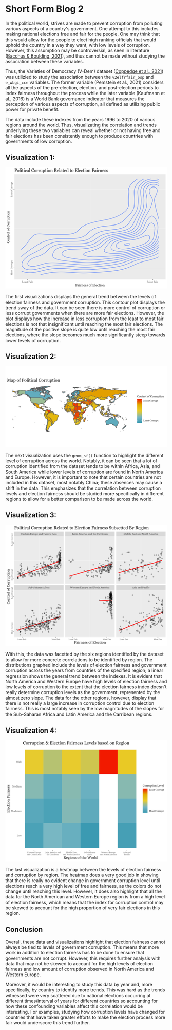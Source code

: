 # Short Form Blog 2

In the political world, strives are made to prevent corruption from polluting various aspects of a country's government. One attempt to this includes making national elections free and fair for the people. One may think that this would allow for the people to elect high ranking officials that would uphold the country in a way they want, with low levels of corruption. However, this assumption may be controversial, as seen in literature ([Bacchus & Boulding, 2021](https://onlinelibrary.wiley.com/doi/10.1111/gove.12598)), and thus cannot be made without studying the association between these variables. 

Thus, the Varieties of Democracy (V-Dem) dataset ([Coppedge et al., 2021](https://www.v-dem.net/static/website/img/refs/codebookv111.pdf)) was utilizied to study the association between the `v2elfrfair_osp` and `e_wbgi_cce` variables. The former variable (Pemstein et al., 2021) considers all the aspects of the pre-election, election, and post-election periods to index fairness throughout the process while the later variable (Kaufmann et al., 2016) is a World Bank governance indicator that measures the perception of various aspects of corruption, all defined as utilizing public power for private benefit. 

The data include these indexes from the years 1996 to 2020 of various regions around the world. Thus, visualizating the correlation and trends underlying these two variables can reveal whether or not having free and fair elections has been consistently enough to produce countries with governments of low corruption. 



## Visualization 1:
![](/blog2_trend.png)

The first visualizations displays the general trend between the levels of election fairness and government corruption. This contour plot displays the trend sway of the data. It can be seen there is more control of corruption or less corrupt governments when there are more fair elections. However, the plot displays how the increase in less corruption from the least to most fair elections is not that insignificant until reaching the most fair elections. The magnitude of the positive slope is quite low until reaching the most fair elections, where the slope becomes much more significantly steep towards lower levels of corruption. 



## Visualization 2:
![](/blog2_map.png)

The next visualization uses the `geom_sf()` function to highlight the different level of corruption across the world. Notably, it can be seen that a lot of corruption identified from the dataset tends to be within Africa, Asia, and South America while lower levels of corruption are found in North America and Europe. However, it is important to note that certain countries are not included in this dataset, most notably China; these absences may cause a shift in the data. This emphasizes that the correlation between corruption levels and election fairness should be studied more specifically in different regions to allow for a better comparison to be made across the world.



## Visualization 3:
![](/blog2_region.png)

With this, the data was facetted by the six regions identified by the dataset to allow for more concrete correlations to be identified by region. The distributions graphed include the levels of election fairness and government corruption across the years from countries of the specified region; a linear regression shows the general trend between the indexes. It is evident that North America and Western Europe have high levels of election fairness and low levels of corruption to the extent that the election fairness index doesn't really determine corruption levels as the government, represented by the almost zero slope. The data for the other regions, however, display that there is not really a large increase in corruption control due to election fairness. This is most notably seen by the low magnitudes of the slopes for the Sub-Saharan Africa and Latin America and the Carribean regions. 



## Visualization 4:
![](/blog2_heatmap.png)

The last visualization is a heatmap between the levels of election fairness and corruption by region. The heatmap does a very good job in showing that there is really no evident change in government corruption level until elections reach a very high level of free and fairness, as the colors do not change until reaching this level. However, it does also highlight that all the data for the North American and Western Europe region is from a high level of election fairness, which means that the index for corruption control may be skewed to account for the high proportion of very fair elections in this region. 



## Conclusion

Overall, these data and visualizations highlight that election fairness cannot always be tied to levels of government corruption. This means that more work in addition to election fairness has to be done to ensure that governments are not corrupt. However, this requires further analysis with data that may not be skewed to account for the high levels of election fairness and low amount of corruption observed in North America and Western Europe. 

Moreover, it would be interesting to study this data by year and, more specifically, by country to identify more trends. This was hard as the trends witnessed were very scattered due to national elections occurring at different times/interval of years for different countries so accounting for how these confounding variables affect this correlation would be interesting. For examples, studying how corruption levels have changed for countries that have taken greater efforts to make the election process more fair would underscore this trend further.
